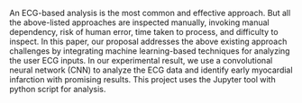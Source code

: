 An ECG-based analysis is the most common and effective approach. But all the above-listed approaches are inspected manually, invoking manual dependency, risk of human error, time taken to process, and difficulty to inspect. In this paper, our proposal addresses the above existing approach challenges by integrating machine learning-based techniques for analyzing the user ECG inputs. In our experimental result, we use a convolutional neural network (CNN) to analyze the ECG data and identify early myocardial infarction with promising results. This project uses the Jupyter tool with python script for analysis.  
